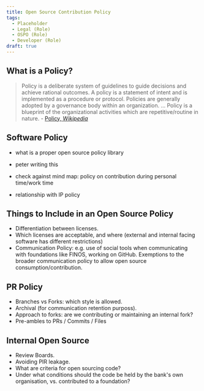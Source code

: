 ```yaml
---
title: Open Source Contribution Policy
tags:
  - Placeholder
  - Legal (Role)
  - OSPO (Role)
  - Developer (Role)
draft: true
---
```


## What is a Policy?

> Policy is a deliberate system of guidelines to guide decisions and achieve rational outcomes. A policy is a statement of intent and is implemented as a procedure or protocol. Policies are generally adopted by a governance body within an organization.  ... Policy is a blueprint of the organizational activities which are repetitive/routine in nature. - [Policy, _Wikipedia_](https://en.wikipedia.org/wiki/Policy)

## Software Policy




- what is a proper open source policy library

- peter writing this

- check against mind map: policy on contribution during personal time/work time

- relationship with IP policy


## Things to Include in an Open Source Policy

- Differentiation between licenses.
- Which licenses are acceptable, and where (external and internal facing software has different restrictions)
- Communication Policy: e.g. use of social tools when communicating with foundations like FINOS, working on GitHub.  Exemptions to the broader communication policy to allow open source consumption/contribution.

## PR Policy

- Branches vs Forks: which style is allowed.  
- Archival (for communication retention purposs).
- Approach to forks:  are we contributing or maintaining an internal fork?
- Pre-ambles to PRs / Commits / Files

## Internal Open Source

 - Review Boards.  
 - Avoiding PIR leakage.
 - What are criteria for open sourcing code?
 - Under what conditions should the code be held by the bank's own organisation, vs. contributed to a foundation?
 
 
 

